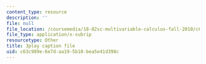 ```yaml
---
content_type: resource
description: ''
file: null
file_location: /coursemedia/18-02sc-multivariable-calculus-fall-2010/c63c989e6e7daa195b10bea5e41d398c_evxReCLA-fU.srt
file_type: application/x-subrip
resourcetype: Other
title: 3play caption file
uid: c63c989e-6e7d-aa19-5b10-bea5e41d398c
---
```

